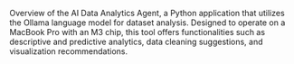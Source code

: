 Overview of the AI Data Analytics Agent, a Python application that utilizes the Ollama language model for dataset analysis. 
Designed to operate on a MacBook Pro with an M3 chip, this tool offers functionalities such as descriptive and predictive analytics, data cleaning suggestions, and visualization recommendations. 
